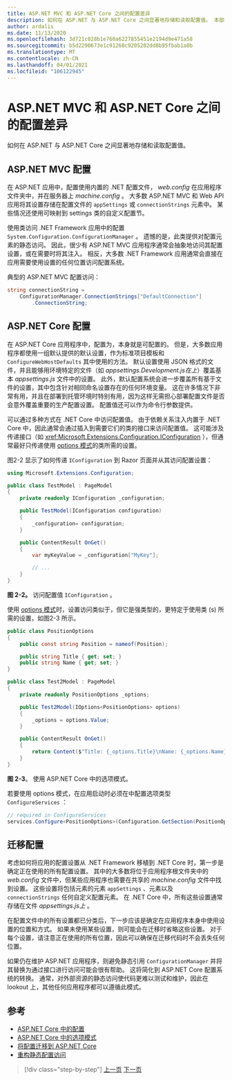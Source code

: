 ```yaml
---
title: ASP.NET MVC 和 ASP.NET Core 之间的配置差异
description: 如何在 ASP.NET 与 ASP.NET Core 之间显著地存储和读取配置值。 本部分将讨论详细信息以及如何将配置从 ASP.NET 迁移到 ASP.NET Core。
author: ardalis
ms.date: 11/13/2020
ms.openlocfilehash: 3d721c028b1e760a6227855451e2194d9e471a58
ms.sourcegitcommit: b5d2290673e1c91260c9205202dd8b95fbab1a0b
ms.translationtype: MT
ms.contentlocale: zh-CN
ms.lasthandoff: 04/01/2021
ms.locfileid: "106122945"
---
```

# <a name="configuration-differences-between-aspnet-mvc-and-aspnet-core"></a>ASP.NET MVC 和 ASP.NET Core 之间的配置差异

如何在 ASP.NET 与 ASP.NET Core 之间显著地存储和读取配置值。

## <a name="aspnet-mvc-configuration"></a>ASP.NET MVC 配置

在 ASP.NET 应用中，配置使用内置的 .NET 配置文件， *web.config* 在应用程序文件夹中，并在服务器上 *machine.config* 。 大多数 ASP.NET MVC 和 Web API 应用将其设置存储在配置文件的 `appSettings` 或 `connectionStrings` 元素中。 某些情况还使用可映射到 settings 类的自定义配置节。

使用类访问 .NET Framework 应用中的配置 `System.Configuration.ConfigurationManager` 。 遗憾的是，此类提供对配置元素的静态访问。 因此，很少有 ASP.NET MVC 应用程序通常会抽象地访问其配置设置，或在需要时将其注入。 相反，大多数 .NET Framework 应用通常会直接在应用需要使用设置的任何位置访问配置系统。

典型的 ASP.NET MVC 配置访问：

```csharp
string connectionString =
    ConfigurationManager.ConnectionStrings["DefaultConnection"]
        .ConnectionString;
```

## <a name="aspnet-core-configuration"></a>ASP.NET Core 配置

在 ASP.NET Core 应用程序中，配置为，本身就是可配置的。 但是，大多数应用程序都使用一组默认提供的默认设置，作为标准项目模板和 `ConfigureWebHostDefaults` 其中使用的方法。 默认设置使用 JSON 格式的文件，并且能够用环境特定的文件（如 *appsettings.Development.js在上*）覆盖基本 *appsettings.js* 文件中的设置。 此外，默认配置系统会进一步覆盖所有基于文件的设置，其中包含针对相同命名设置存在的任何环境变量。 这在许多情况下非常有用，并且在部署到托管环境时特别有用，因为这样无需担心部署配置文件是否会意外覆盖重要的生产配置设置。 配置值还可以作为命令行参数提供。

可以通过多种方式在 .NET Core 中访问配置值。 由于依赖关系注入内置于 .NET Core 中，因此通常会通过插入到需要它们的类的接口来访问配置值。 这可能涉及传递接口（如 <xref:Microsoft.Extensions.Configuration.IConfiguration> ），但通常最好只传递使用 [options 模式](/aspnet/core/fundamentals/configuration/options)的类所需的设置。

图2-2 显示了如何传递 `IConfiguration` 到 Razor 页面并从其访问配置设置：

```csharp
using Microsoft.Extensions.Configuration;

public class TestModel : PageModel
{
    private readonly IConfiguration _configuration;

    public TestModel(IConfiguration configuration)
    {
        _configuration= configuration;
    }

    public ContentResult OnGet()
    {
        var myKeyValue = _configuration["MyKey"];

        // ...
    }
}
```

**图 2-2。** 访问配置值 `IConfiguration` 。

使用 [options 模式](/dotnet/core/extensions/options)时，设置访问类似于，但它是强类型的，更特定于使用类 (s) 所需的设置，如图2-3 所示。

```csharp
public class PositionOptions
{
    public const string Position = nameof(Position);

    public string Title { get; set; }
    public string Name { get; set; }
}

public class Test2Model : PageModel
{
    private readonly PositionOptions _options;

    public Test2Model(IOptions<PositionOptions> options)
    {
        _options = options.Value;
    }

    public ContentResult OnGet()
    {
        return Content($"Title: {_options.Title}\nName: {_options.Name}");
    }
}
```

**图 2-3**。 使用 ASP.NET Core 中的选项模式。

若要使用 options 模式，在应用启动时必须在中配置选项类型 `ConfigureServices` ：

```csharp
// required in ConfigureServices
services.Configure<PositionOptions>(Configuration.GetSection(PositionOptions.Position));
```

## <a name="migrate-configuration"></a>迁移配置

考虑如何将应用的配置设置从 .NET Framework 移植到 .NET Core 时，第一步是确定正在使用的所有配置设置。 其中的大多数将位于应用程序根文件夹中的 *web.config* 文件中，但某些应用程序也需要在共享的 *machine.config* 文件中找到设置。 这些设置将包括元素的元素 `appSettings` 、元素以及 `connectionStrings` 任何自定义配置元素。 在 .NET Core 中，所有这些设置通常存储在文件 *appsettings.js上* 。

在配置文件中的所有设置都已分类后，下一步应该是确定在应用程序本身中使用设置的位置和方式。 如果未使用某些设置，则可能会在迁移时省略这些设置。 对于每个设置，请注意正在使用的所有位置，因此可以确保在迁移代码时不会丢失任何位置。

如果仍在维护 ASP.NET 应用程序，则避免静态引用 `ConfigurationManager` 并将其替换为通过接口进行访问可能会很有帮助。 这将简化到 ASP.NET Core 配置系统的转换。 通常，对外部资源的静态访问使代码更难以测试和维护，因此在 lookout 上，其他任何应用程序都可以遵循此模式。

## <a name="references"></a>参考

- [ASP.NET Core 中的配置](/aspnet/core/fundamentals/configuration/)
- [ASP.NET Core 中的选项模式](/aspnet/core/fundamentals/configuration/options)
- [将配置迁移到 ASP.NET Core](/aspnet/core/migration/configuration)
- [重构静态配置访问](https://ardalis.com/refactoring-static-config-access/)

>[!div class="step-by-step"]
>[上一页](middleware-modules-handlers.md)
>[下一页](routing-differences.md)
